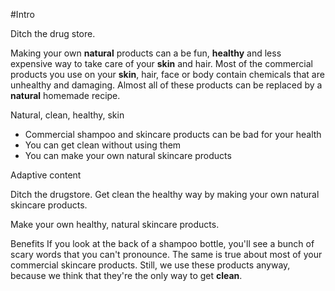 #Intro

Ditch the drug store.

Making your own **natural** products can a be fun, **healthy** and less expensive way to take care of your **skin** and hair. Most of the commercial products you use on your **skin**, hair, face or body contain chemicals that are unhealthy and damaging. Almost all of these products can be replaced by a **natural** homemade recipe.


Natural, clean, healthy, skin

- Commercial shampoo and skincare products can be bad for your health
- You can get clean without using them
- You can make your own natural skincare products

Adaptive content

Ditch the drugstore. Get clean the healthy way by making your own natural skincare products.

Make your own healthy, natural skincare products. 

Benefits
If you look at the back of a shampoo bottle, you'll see a bunch of scary words that you can't pronounce. The same is true about most of your commercial skincare products. Still, we use these products anyway, because we think that they're the only way to get **clean**.




